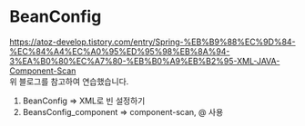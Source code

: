 # BeanConfig

https://atoz-develop.tistory.com/entry/Spring-%EB%B9%88%EC%9D%84-%EC%84%A4%EC%A0%95%ED%95%98%EB%8A%94-3%EA%B0%80%EC%A7%80-%EB%B0%A9%EB%B2%95-XML-JAVA-Component-Scan <br>
위 블로그를 참고하여 연습했습니다.

1. BeanConfig => XML로 빈 설정하기
2. BeansConfig_component => component-scan, @ 사용
